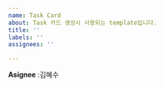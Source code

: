 ```yaml
---
name: Task Card
about: Task 카드 생성시 사용되는 template입니다.
title: ''
labels: ''
assignees: ''

---
```


**Asignee** :김혜수
